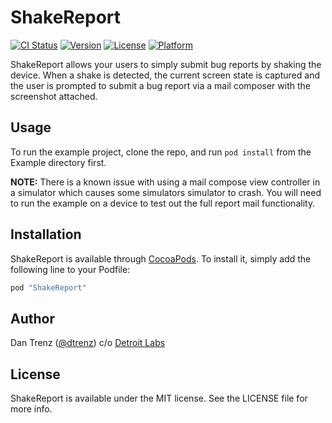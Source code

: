 # ShakeReport

[![CI Status](http://img.shields.io/travis/detroit-labs/ShakeReport.svg?style=flat)](https://travis-ci.org/detroit-labs/ShakeReport)
[![Version](https://img.shields.io/cocoapods/v/ShakeReport.svg?style=flat)](http://cocoapods.org/pods/ShakeReport)
[![License](https://img.shields.io/cocoapods/l/ShakeReport.svg?style=flat)](http://cocoapods.org/pods/ShakeReport)
[![Platform](https://img.shields.io/cocoapods/p/ShakeReport.svg?style=flat)](http://cocoapods.org/pods/ShakeReport)

ShakeReport allows your users to simply submit bug reports by shaking the device.
When a shake is detected, the current screen state is captured and the user is
prompted to submit a bug report via a mail composer with the screenshot attached.

## Usage

To run the example project, clone the repo, and run `pod install` from the Example directory first.

**NOTE:** There is a known issue with using a mail compose view controller in a simulator
which causes some simulators simulator to crash. You will need to run the example on a
device to test out the full report mail functionality.

## Installation

ShakeReport is available through [CocoaPods](http://cocoapods.org). To install
it, simply add the following line to your Podfile:

```ruby
pod "ShakeReport"
```

## Author

Dan Trenz ([@dtrenz](http://www.twitter.com/dtrenz)) c/o [Detroit Labs](http://www.detroitlabs.com)

## License

ShakeReport is available under the MIT license. See the LICENSE file for more info.
